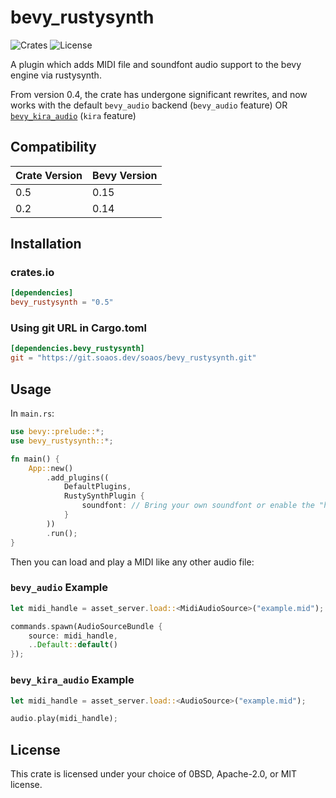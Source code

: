 # bevy_rustysynth

![Crates](https://img.shields.io/crates/v/bevy_rustysynth)
![License](https://img.shields.io/badge/license-0BSD%2FMIT%2FApache-blue.svg)

A plugin which adds MIDI file and soundfont audio support to the bevy engine via rustysynth.

From version 0.4, the crate has undergone significant rewrites, and now works with the default `bevy_audio` backend (`bevy_audio` feature) OR [`bevy_kira_audio`](https://github.com/NiklasEi/bevy_kira_audio) (`kira` feature)

## Compatibility

| Crate Version | Bevy Version |
| ------------- | ------------ |
| 0.5           | 0.15         |
| 0.2           | 0.14         |

## Installation

### crates.io
```toml
[dependencies]
bevy_rustysynth = "0.5"
```

### Using git URL in Cargo.toml
```toml
[dependencies.bevy_rustysynth]
git = "https://git.soaos.dev/soaos/bevy_rustysynth.git"
```

## Usage

In `main.rs`:
```rs
use bevy::prelude::*;
use bevy_rustysynth::*;

fn main() {
    App::new()
        .add_plugins((
            DefaultPlugins,
            RustySynthPlugin {
                soundfont: // Bring your own soundfont or enable the "hl4mgm" feature to use a terrible 4MB default
            }
        ))
        .run();
}
```
Then you can load and play a MIDI like any other audio file:

### `bevy_audio` Example
```rs
let midi_handle = asset_server.load::<MidiAudioSource>("example.mid");

commands.spawn(AudioSourceBundle {
    source: midi_handle,
    ..Default::default()
});
```

### `bevy_kira_audio` Example
```rs
let midi_handle = asset_server.load::<AudioSource>("example.mid");

audio.play(midi_handle);
```

## License

This crate is licensed under your choice of 0BSD, Apache-2.0, or MIT license.

